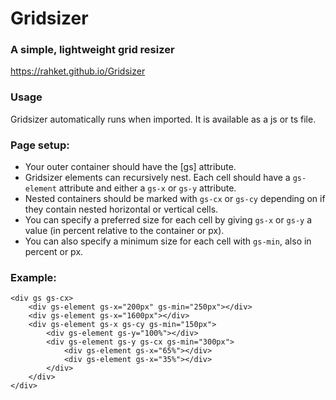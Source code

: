 # Gridsizer

### A simple, lightweight grid resizer

https://rahket.github.io/Gridsizer

### Usage

Gridsizer automatically runs when imported. It is available as a js or ts file.

### Page setup:

* Your outer container should have the [gs] attribute.
* Gridsizer elements can recursively nest. Each cell should have a `gs-element` attribute and either a `gs-x` or `gs-y` attribute.
* Nested containers should be marked with `gs-cx` or `gs-cy` depending on if they contain nested horizontal or vertical cells.
* You can specify a preferred size for each cell by giving `gs-x` or `gs-y` a value (in percent relative to the container or px).
* You can also specify a minimum size for each cell with `gs-min`, also in percent or px.

### Example: 
```
<div gs gs-cx>
    <div gs-element gs-x="200px" gs-min="250px"></div>
    <div gs-element gs-x="1600px"></div>
    <div gs-element gs-x gs-cy gs-min="150px">
        <div gs-element gs-y="100%"></div>
        <div gs-element gs-y gs-cx gs-min="300px">
            <div gs-element gs-x="65%"></div>
            <div gs-element gs-x="35%"></div>
        </div>
    </div>
</div>
```
